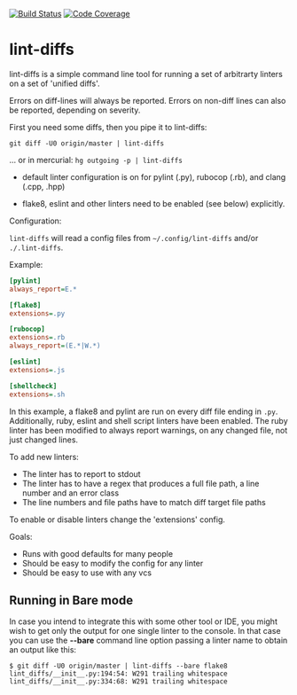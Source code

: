 [![Build Status](https://travis-ci.com/AtakamaLLC/lint-diffs.svg?branch=master)](https://travis-ci.com/AtakamaLLC/lint-diffs)
[![Code Coverage](https://codecov.io/gh/AtakamaLLC/lint-diffs/branch/master/graph/badge.svg)](https://codecov.io/gh/AtakamaLLC/lint-diffs)

# lint-diffs

lint-diffs is a simple command line tool for running a set of arbitrarty linters
on a set of 'unified diffs'.

Errors on diff-lines will always be reported.   Errors on non-diff lines can also
be reported, depending on severity.

First you need some diffs, then you pipe it to lint-diffs:

`git diff -U0 origin/master | lint-diffs`

... or in mercurial: `hg outgoing -p | lint-diffs`

-   default linter configuration is on for pylint (.py), rubocop (.rb), and 
    clang (.cpp, .hpp)

-   flake8, eslint and other linters need to be enabled (see below) explicitly.

Configuration:

`lint-diffs` will read a config files from `~/.config/lint-diffs` and/or `./.lint-diffs`.

Example:

```ini
[pylint]
always_report=E.*

[flake8]
extensions=.py

[rubocop]
extensions=.rb
always_report=(E.*|W.*)

[eslint]
extensions=.js

[shellcheck]
extensions=.sh
```

In this example, a flake8 and pylint are run on every diff file ending in `.py`.
Additionally, ruby, eslint and shell script linters have been enabled.   The
ruby linter has been modified to always report warnings, on any changed file,
not just changed lines.

To add new linters:

-   The linter has to report to stdout
-   The linter has to have a regex that produces a full file path, a line number
    and an error class
-   The line numbers and file paths have to match diff target file paths

To enable or disable linters change the 'extensions' config.

Goals:

-   Runs with good defaults for many people
-   Should be easy to modify the config for any linter
-   Should be easy to use with any vcs

## Running in Bare mode

In case you intend to integrate this with some other tool or IDE, you might
wish to get only the output for one single linter to the console. In that case
you can use the **--bare** command line option passing a linter name to obtain
an output like this:

```console
$ git diff -U0 origin/master | lint-diffs --bare flake8
lint_diffs/__init__.py:194:54: W291 trailing whitespace
lint_diffs/__init__.py:334:68: W291 trailing whitespace
```
